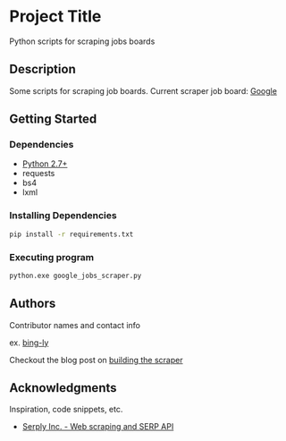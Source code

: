 # Project Title

Python scripts for scraping jobs boards

## Description

Some scripts for scraping job boards. Current scraper job board: [Google](https://jobs.google.com/about/)

## Getting Started

### Dependencies

* [Python 2.7+](https://www.python.org/downloads/)
* requests
* bs4
* lxml

### Installing Dependencies

```bash
pip install -r requirements.txt
```

### Executing program

```bash
python.exe google_jobs_scraper.py
```

## Authors

Contributor names and contact info

ex. [bing-ly](https://github.com/bing-ly)

Checkout the blog post on [building the scraper](https://serply.io/blog/scraping-google-job-board)

## Acknowledgments

Inspiration, code snippets, etc.
* [Serply Inc. - Web scraping and SERP API](https://github.com/serply-inc)